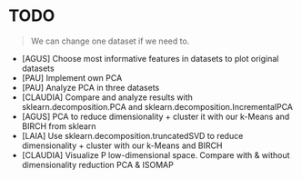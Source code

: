 # TODO 

> We can change one dataset if we need to.

- [AGUS] Choose most informative features in datasets to plot original datasets
- [PAU] Implement own PCA
- [PAU] Analyze PCA in three datasets
- [CLAUDIA] Compare and analyze results with sklearn.decomposition.PCA and sklearn.decomposition.IncrementalPCA
- [AGUS] PCA to reduce dimensionality + cluster it with our k-Means and BIRCH from sklearn
- [LAIA] Use sklearn.decomposition.truncatedSVD to reduce dimensionality + cluster with our k-Means and BIRCH
- [CLAUDIA] Visualize P low-dimensional space. Compare with & without dimensionality reduction PCA & ISOMAP